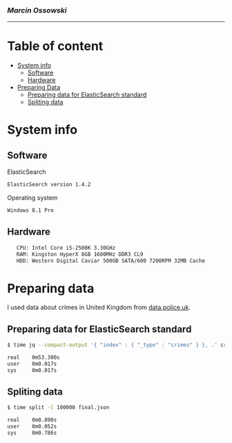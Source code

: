 ### *Marcin Ossowski*

----

# Table of content
- [System info](#systeminfo)
    - [Software](#software)
    - [Hardware](#hardware)
- [Preparing Data](#preparingdata)
    - [Preparing data for ElasticSearch standard](#preparingdataforelasticsearchstandard)
    - [Spliting data](#splitingdata)

# System info

## Software

ElasticSearch
```bash
ElasticSearch version 1.4.2 
```
Operating system
```bash
Windows 8.1 Pro
```

## Hardware

```bash
   CPU: Intel Core i5-2500K 3.30GHz
   RAM: Kingston HyperX 8GB 1600MHz DDR3 CL9
   HDD: Western Digital Caviar 500GB SATA/600 7200RPM 32MB Cache
```

# Preparing data

I used data about crimes in United Kingdom from [data.police.uk](http://data.police.uk/data/).

## Preparing data for ElasticSearch standard
```sh
$ time jq --compact-output '{ "index" : { "_type" : "crimes" } }, .' crimes.json > final.json

real    0m53.300s
user    0m0.017s
sys     0m0.017s
```

## Spliting data 
```sh
$ time split -l 100000 final.json

real    0m0.890s
user    0m0.052s
sys     0m0.786s
```
